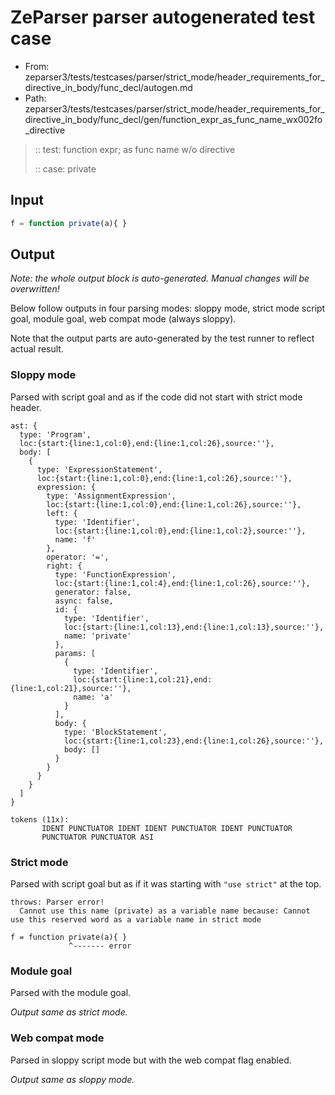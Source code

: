 # ZeParser parser autogenerated test case

- From: zeparser3/tests/testcases/parser/strict_mode/header_requirements_for_directive_in_body/func_decl/autogen.md
- Path: zeparser3/tests/testcases/parser/strict_mode/header_requirements_for_directive_in_body/func_decl/gen/function_expr_as_func_name_wx002fo_directive

> :: test: function expr; as func name w/o directive
>
> :: case: private

## Input


`````js
f = function private(a){ }
`````

## Output

_Note: the whole output block is auto-generated. Manual changes will be overwritten!_

Below follow outputs in four parsing modes: sloppy mode, strict mode script goal, module goal, web compat mode (always sloppy).

Note that the output parts are auto-generated by the test runner to reflect actual result.

### Sloppy mode

Parsed with script goal and as if the code did not start with strict mode header.

`````
ast: {
  type: 'Program',
  loc:{start:{line:1,col:0},end:{line:1,col:26},source:''},
  body: [
    {
      type: 'ExpressionStatement',
      loc:{start:{line:1,col:0},end:{line:1,col:26},source:''},
      expression: {
        type: 'AssignmentExpression',
        loc:{start:{line:1,col:0},end:{line:1,col:26},source:''},
        left: {
          type: 'Identifier',
          loc:{start:{line:1,col:0},end:{line:1,col:2},source:''},
          name: 'f'
        },
        operator: '=',
        right: {
          type: 'FunctionExpression',
          loc:{start:{line:1,col:4},end:{line:1,col:26},source:''},
          generator: false,
          async: false,
          id: {
            type: 'Identifier',
            loc:{start:{line:1,col:13},end:{line:1,col:13},source:''},
            name: 'private'
          },
          params: [
            {
              type: 'Identifier',
              loc:{start:{line:1,col:21},end:{line:1,col:21},source:''},
              name: 'a'
            }
          ],
          body: {
            type: 'BlockStatement',
            loc:{start:{line:1,col:23},end:{line:1,col:26},source:''},
            body: []
          }
        }
      }
    }
  ]
}

tokens (11x):
       IDENT PUNCTUATOR IDENT IDENT PUNCTUATOR IDENT PUNCTUATOR
       PUNCTUATOR PUNCTUATOR ASI
`````

### Strict mode

Parsed with script goal but as if it was starting with `"use strict"` at the top.

`````
throws: Parser error!
  Cannot use this name (private) as a variable name because: Cannot use this reserved word as a variable name in strict mode

f = function private(a){ }
             ^------- error
`````


### Module goal

Parsed with the module goal.

_Output same as strict mode._

### Web compat mode

Parsed in sloppy script mode but with the web compat flag enabled.

_Output same as sloppy mode._
